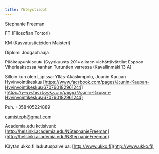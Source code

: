 ```yaml
---
title: Yhteystiedot
---
```


Stephanie Freeman

FT (Filosofian Tohtori)

KM (Kasvatustieteiden Maisteri)

Diplomi Joogaohjaaja

Pääkaupunkiseutu (Syyskuusta 2014 alkaen viehättävät tilat Espoon Viherlaaksossa Vanhan Turuntien varressa (Kavallinmäki 13 A)

Silloin kun olen Lapissa: Ylläs-Akäslompolo, Jounin Kaupan Hyvinvointikeskus [https://www.facebook.com/pages/Jounin-Kaupan-Hyvinvointikeskus/670760182961244](https://www.facebook.com/pages/Jounin-Kaupan-Hyvinvointikeskus/670760182961244)

Puh. +358405224889

[camisteph@gmail.com](mailto:camisteph@gmail.com)

Academia.edu kotisivuni: [http://helsinki.academia.edu/NStephanieFreeman](http://helsinki.academia.edu/NStephanieFreeman)

Käytän ukko.fi laskutuspalvelua: [http://www.ukko.fi](http://www.ukko.fi)

